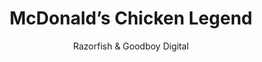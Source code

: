 ---
title: 'McDonald’s Chicken Legend'
author: Razorfish & Goodboy Digital
project_image_path: '/images/gallery/mcdonald-s-chicken-legend.jpeg'
external_url: 'http://www.mcdonalds.co.uk/ukhome/promotions/thechickenlegend.html'
---